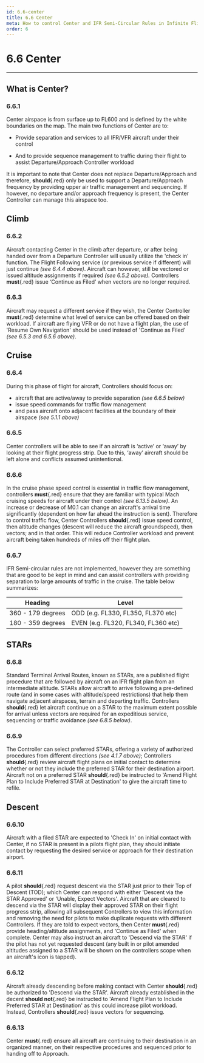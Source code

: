 ```yaml
---
id: 6.6-center
title: 6.6 Center
meta: How to control Center and IFR Semi-Circular Rules in Infinite Flight.
order: 6
---
```


# 6.6 Center



***


## What is Center?



### 6.6.1    

Center airspace is from surface up to FL600 and is defined by the white boundaries on the map. The main two functions of Center are to:

 

 -    Provide separation and services to all IFR/VFR aircraft under their control

 -    And to provide sequence management to traffic during their flight to assist Departure/Approach Controller workload

 

It is important to note that Center does not replace Departure/Approach and therefore, **should**{.red} only be used to support a Departure/Approach frequency by providing upper air traffic management and sequencing. If however, no departure and/or approach frequency is present, the Center Controller can manage this airspace too.

 

## Climb



### 6.6.2 

Aircraft contacting Center in the climb after departure, or after being handed over from a Departure Controller will usually utilize the 'check in' function. The Flight Following service (or previous service if different) will just continue *(see 6.4.4 above)*. Aircraft can however, still be vectored or issued altitude assignments if required *(see 6.5.2 above).* Controllers **must**{.red} issue ‘Continue as Filed’ when vectors are no longer required.



### 6.6.3 

Aircraft may request a different service if they wish, the Center Controller **must**{.red} determine what level of service can be offered based on their workload. If aircraft are flying VFR or do not have a flight plan, the use of 'Resume Own Navigation' should be used instead of 'Continue as Filed' *(see 6.5.3 and 6.5.6 above)*.



## Cruise



### 6.6.4

During this phase of flight for aircraft, Controllers should focus on:



- aircraft that are active/away to provide separation *(see 6.6.5 below)*
- issue speed commands for traffic flow management
- and pass aircraft onto adjacent facilities at the boundary of their airspace *(see 5.1.1 above)*



### 6.6.5    

Center controllers will be able to see if an aircraft is ‘active’ or ‘away’ by looking at their flight progress strip. Due to this, ‘away’ aircraft should be left alone and conflicts assumed unintentional.

 

### 6.6.6

In the cruise phase speed control is essential in traffic flow management, controllers **must**{.red} ensure that they are familiar with typical Mach cruising speeds for aircraft under their control *(see 6.13.5 below)*. An increase or decrease of M0.1 can change an aircraft's arrival time significantly (dependent on how far ahead the instruction is sent). Therefore to control traffic flow, Center Controllers **should**{.red} issue speed control, then altitude changes (descent will reduce the aircraft groundspeed), then vectors; and in that order. This will reduce Controller workload and prevent aircraft being taken hundreds of miles off their flight plan.



### 6.6.7

IFR Semi-circular rules are not implemented, however they are something that are good to be kept in mind and can assist controllers with providing separation to large amounts of traffic in the cruise. The table below summarizes:



| Heading           | Level                               |
| ----------------- | ----------------------------------- |
| 360 - 179 degrees | ODD (e.g. FL330, FL350, FL370 etc)  |
| 180 - 359 degrees | EVEN (e.g. FL320, FL340, FL360 etc) |



## STARs



### 6.6.8

Standard Terminal Arrival Routes, known as STARs, are a published flight procedure that are followed by aircraft on an IFR flight plan from an intermediate altitude. STARs allow aircraft to arrive following a pre-defined route (and in some cases with altitude/speed restrictions) that help them navigate adjacent airspaces, terrain and departing traffic. Controllers **should**{.red} let aircraft continue on a STAR to the maximum extent possible for arrival unless vectors are required for an expeditious service, sequencing or traffic avoidance *(see 6.8.5 below)*. 



### 6.6.9

The Controller can select preferred STARs, offering a variety of authorized procedures from different directions *(see 4.1.7 above)*; Controllers **should**{.red} review aircraft flight plans on initial contact to determine whether or not they include the preferred STAR for their destination airport. Aircraft not on a preferred STAR **should**{.red} be instructed to 'Amend Flight Plan to Include Preferred STAR at Destination' to give the aircraft time to refile. 



## Descent 

### 6.6.10

Aircraft with a filed STAR are expected to 'Check In' on initial contact with Center, if no STAR is present in a pilots flight plan, they should initiate contact by requesting the desired service or approach for their destination airport.



### 6.6.11

A pilot **should**{.red} request descent via the STAR just prior to their Top of Descent (TOD); which Center can respond with either 'Descent via the STAR Approved' or 'Unable, Expect Vectors'. Aircraft that are cleared to descend via the STAR will display their approved STAR on their flight progress strip, allowing all subsequent Controllers to view this information and removing the need for pilots to make duplicate requests with different Controllers. If they are told to expect vectors, then Center **must**{.red} provide heading/altitude assignments, and 'Continue as Filed' when complete.  Center may also instruct an aircraft to 'Descend via the STAR' if the pilot has not yet requested descent (any built in or pilot amended altitudes assigned to a STAR will be shown on the controllers scope when an aircraft's icon is tapped). 



### 6.6.12

Aircraft already descending before making contact with Center **should**{.red} be authorized to 'Descend via the STAR'. Aircraft already established in the decent **should not**{.red} be instructed to 'Amend Flight Plan to Include Preferred STAR at Destination' as this could increase pilot workload. Instead, Controllers **should**{.red} issue vectors for sequencing. 



### 6.6.13

Center **must**{.red} ensure all aircraft are continuing to their destination in an organized manner, on their respective procedures and sequenced prior to handing off to Approach.
